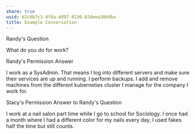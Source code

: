 ```yaml
---
share: true
uuid: b2c0b7c3-4f0a-4d97-8136-82deea30ddba
title: Example Conversation
---
```

Randy's Question

What do you do for work?

Randy's Permission Answer

I work as a SysAdmin. That means I log into different servers and make sure their services are up and running. I perform backups. I add and remove machines from the different kuberneties cluster I manage for the company I work for.

Stacy's Permission Answer to Randy's Question

I work at a nail salon part time while I go to school for Sociology. I once had a month where I had a different color for my nails every day, I used fakes half the time but still counts.